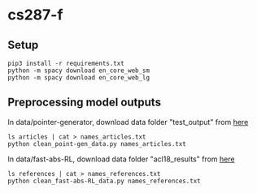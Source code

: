 # cs287-f

## Setup
```
pip3 install -r requirements.txt
python -m spacy download en_core_web_sm
python -m spacy download en_core_web_lg
```

## Preprocessing model outputs
In data/pointer-generator, download data folder "test_output" from [here](https://drive.google.com/file/d/0B7pQmm-OfDv7MEtMVU5sOHc5LTg/view)
```
ls articles | cat > names_articles.txt
python clean_point-gen_data.py names_articles.txt
```

In data/fast-abs-RL, download data folder "acl18_results" from [here](https://drive.google.com/file/d/1m1RIc9plJD2g2fhXUvwHLRtAhTVgYFKS/view)
```
ls references | cat > names_references.txt
python clean_fast-abs-RL_data.py names_references.txt
```

